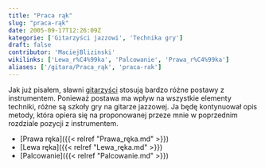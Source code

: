 ```yaml
---
title: "Praca rąk"
slug: "praca-rąk"
date: 2005-09-17T12:26:09Z
kategorie: ['Gitarzyści jazzowi', 'Technika gry']
draft: false
contributor: 'MaciejBlizinski'
wikilinks: ['Lewa_r%C4%99ka', 'Palcowanie', 'Prawa_r%C4%99ka']
aliases: ['/gitara/Praca_rąk', 'praca-rak']
---
```

Jak już pisałem, sławni
[gitarzyści](/kategorie/gitarzyści-jazzowi "Kategoria gitarzyści jazzowi") stosują bardzo
różne postawy z instrumentem. Ponieważ postawa ma wpływ na wszystkie
elementy techniki, różne są szkoły gry na gitarze jazzowej. Ja będę
kontynuował opis metody, która opiera się na proponowanej przeze mnie w
poprzednim rozdziale pozycji z instrumentem.

  - [Prawa ręka]({{< relref "Prawa_ręka.md" >}})
  - [Lewa ręka]({{< relref "Lewa_ręka.md" >}})
  - [Palcowanie]({{< relref "Palcowanie.md" >}})

